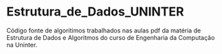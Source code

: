 # Estrutura_de_Dados_UNINTER
Código fonte de algoritimos trabalhados nas aulas pdf da matéria de Estrutura de Dados e Algoritmos do curso de Engenharia da Computação na Uninter.
